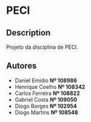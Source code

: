 # PECI

## Description

Projeto da disciplina de PECI.

## Autores
- Daniel Emídio **Nº 108986**
- Henrique Coelho **Nº 108342**
- Carlos Ferreira **Nº 108822**
- Gabriel Costa **Nº 109050**
- Diogo Borges **Nº 102954**
- Diogo Martins **Nº 108548**
